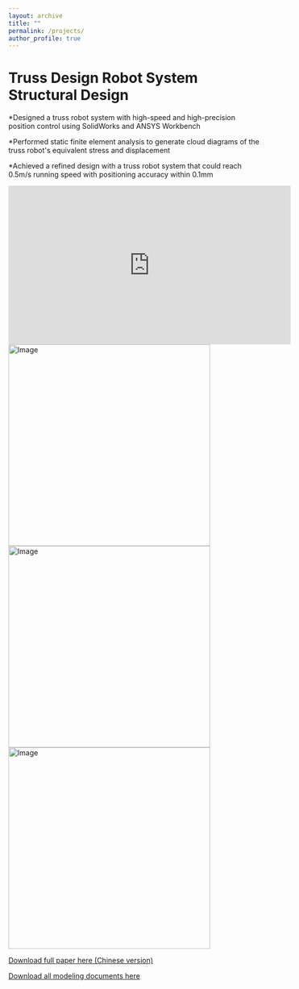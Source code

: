 ```yaml
---
layout: archive
title: ""
permalink: /projects/
author_profile: true
---
```

Truss Design Robot System Structural Design   
=======
*Designed a truss robot system with high-speed and high-precision position control using SolidWorks and ANSYS Workbench

*Performed static finite element analysis to generate cloud diagrams of the truss robot's equivalent stress and displacement

*Achieved a refined design with a truss robot system that could reach 0.5m/s running speed with positioning accuracy within 0.1mm

<iframe width="560" height="315" src="https://www.youtube.com/embed/3LUPvnyBBSI" title="YouTube video player" frameborder="0" allow="accelerometer; autoplay; clipboard-write; encrypted-media; gyroscope; picture-in-picture; web-share" allowfullscreen></iframe>

<img src="https://user-images.githubusercontent.com/127815848/225195466-69503621-de90-4037-8bb5-d6e378af91d4.png" alt="Image" height="400" width="400">
<img src="https://user-images.githubusercontent.com/127815848/225196091-acaa3098-3b84-41fc-98e2-f2f78ed9303e.png" alt="Image" height="400" width="400">
<img src="https://user-images.githubusercontent.com/127815848/225196105-8e8a0368-3119-4b32-bbe1-39cc4e815844.png" alt="Image" height="400" width="400">


[Download full paper here (Chinese version)](https://github.com/ZhangliangLi/web/blob/master/files/Paper.pdf)


[Download all modeling documents here](https://github.com/ZhangliangLi/Solidworks-model)


